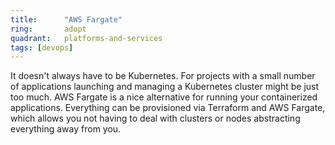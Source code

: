 ```yaml
---
title:      "AWS Fargate"
ring:       adopt
quadrant:   platforms-and-services
tags: [devops]
---
```


It doesn't always have to be Kubernetes. For projects with a small number of applications launching and managing a Kubernetes cluster might be just too much. AWS Fargate is a nice alternative for running your containerized applications. Everything can be provisioned via Terraform and AWS Fargate, which allows you not having to deal with clusters or nodes abstracting everything away from you. 
